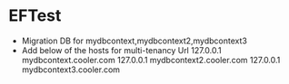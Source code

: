 # EFTest
* Migration DB for mydbcontext,mydbcontext2,mydbcontext3
* Add below of the hosts for multi-tenancy Url
127.0.0.1 mydbcontext.cooler.com
127.0.0.1 mydbcontext2.cooler.com
127.0.0.1 mydbcontext3.cooler.com
